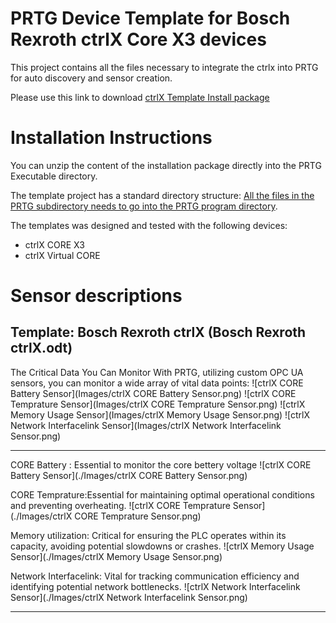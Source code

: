 PRTG Device Template for  Bosch Rexroth ctrlX Core X3 devices
===========================================

This project contains all the files necessary to integrate the ctrlx
into PRTG for auto discovery and sensor creation.

Please use this link to download [ctrlX  Template Install package](https://gitlab.com/PRTG/Device-Templates/ctrlX/-/jobs/artifacts/master/download?job=PRTGDistZip)

Installation Instructions
=========================
You can unzip the content of the installation package directly into the PRTG Executable directory.


The template project has a standard directory structure:
[All the files in the PRTG subdirectory needs to go into the PRTG program directory](https://kb.paessler.com/en/topic/463-how-and-where-does-prtg-store-its-data). 

The templates was designed and tested with  the following devices:
* ctrlX CORE X3
* ctrlX Virtual CORE

Sensor descriptions
====

Template: Bosch Rexroth ctrlX (Bosch Rexroth ctrlX.odt)
------
The Critical Data You Can Monitor With PRTG, utilizing custom OPC UA sensors, you can monitor a wide array of vital data points:
![ctrlX CORE Battery Sensor](Images/ctrlX CORE Battery Sensor.png)
![ctrlX CORE Temprature Sensor](Images/ctrlX CORE Temprature Sensor.png)
![ctrlX Memory Usage Sensor](Images/ctrlX Memory Usage Sensor.png)
![ctrlX Network Interfacelink Sensor](Images/ctrlX Network Interfacelink Sensor.png)

------

CORE Battery : Essential to monitor the core bettery voltage
![ctrlX CORE Battery Sensor](./Images/ctrlX CORE Battery Sensor.png)

CORE Temprature:Essential for maintaining optimal operational conditions and preventing overheating.
![ctrlX CORE Temprature Sensor](./Images/ctrlX CORE Temprature Sensor.png)

Memory utilization: Critical for ensuring the PLC operates within its capacity, avoiding potential slowdowns or crashes.
![ctrlX Memory Usage Sensor](./Images/ctrlX Memory Usage Sensor.png)

Network Interfacelink: Vital for tracking communication efficiency and identifying potential network bottlenecks.
![ctrlX Network Interfacelink Sensor](./Images/ctrlX Network Interfacelink Sensor.png)

------

